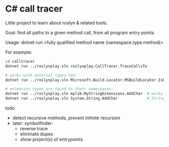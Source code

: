 # C# call tracer

Little project to learn about roslyn & related tools.

Goal: find all paths to a given method call, from all program entry points.

Usage: dotnet run <sln file> <fully qualified method name (namespace.type.method)>

For example:

```sh
cd calltracer
dotnet run ../roslynplay.sln roslynplay.CallTracer.TraceCallsTo

# works with external types too:
dotnet run ../roslynplay.sln Microsoft.Build.Locator.MSBuildLocator.IsRegistered

# extension types are found in their namespaces:
dotnet run ../roslynplay.sln mylib.MyStringExtensions.AddChar  # works
dotnet run ../roslynplay.sln System.String.AddChar             # String.AddChar not found
```

todo
- detect recursive methods, prevent infinite recursion
- later: symbolfinder:
    - reverse trace
    - eliminate dupes
    - show project(s) of entrypoints
